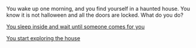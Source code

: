 
You wake up one morning, and you find yourself in a haunted house. You know it
is not halloween  and all the doors are locked. What do you do?

[You sleep inside and wait until someone comes for you](sleep-inside.md)  

[You start exploring the house](exploring-house.md)